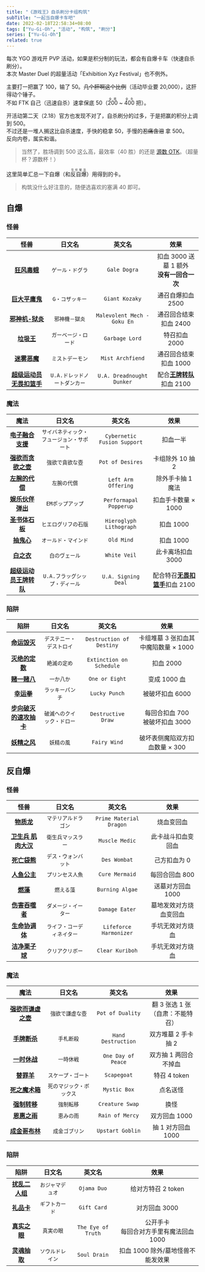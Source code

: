 ```yaml
---
title: "《游戏王》自杀刷分卡组构筑"
subTitle: "一起当自爆卡车吧"
date: 2022-02-18T22:58:34+08:00
tags: ["Yu-Gi-Oh", "活动", "构筑", "刷分"]
series: ["Yu-Gi-Oh"]
related: true
---
```


每次 YGO 游戏开 PVP 活动，如果是积分制的玩法，都会有自爆卡车（快速自杀刷分）。\
本次 Master Duel 的超量活动「Exhibition Xyz Festival」也不例外。

主要打一把赢了 100，输了 50。~~几个肝啊这个比例~~（活动毕业要 20,000），这肝得动个锤子。\
不如 FTK 自己（迅速自杀）速拿保底 50（<ruby><rb>200</rb><rp>（</rp><rt>全胜</rt><rp>）</rp></ruby> \~ <ruby><rb>400</rb><rp>（</rp><rt>全负</rt><rp>）</rp></ruby> 把）。

开活动第二天（2.18）官方也发现不对了，自杀刷分的过多，于是把赢的积分上调到 500。\
不过还是一堆人搁这比自杀速度，手快的稳拿 50，手慢的~~忍痛含泪~~ 拿 500。\
反向内卷，属实和谐。

> 当然了，胜场调到 500 这么高，最效率（40 胜）的还是 [源数 OTK](https://bbs.nga.cn/read.php?tid=30645552)。（超量杯？源数杯！）

这里简单汇总一下自爆（和<ruby><rb>反自爆</rb><rp>（</rp><rt>华佗整活</rt><rp>）</rp></ruby>）用得到的卡。

> 构筑没什么好注意的，随便选喜欢的塞满 40 即可。

## 自爆

### 怪兽

|                               怪兽                                |            日文名            |           英文名            |                               效果                                |
| :---------------------------------------------------------------: | :--------------------------: | :-------------------------: | :---------------------------------------------------------------: |
|       [**狂风毒蛾**](https://www.ygocdb.com/card/16229315)        |       `ゲール・ドグラ`       |        `Gale Dogra`         |           扣血 3000 送墓 1 额外<br/>**没有一回合一次**            |
|      [**巨大平庸鬼**](https://www.ygocdb.com/card/58185394)       |       `G・コザッキー`        |       `Giant Kozaky`        |                         通召自爆扣血 2500                         |
|      [**邪神机-狱炎**](https://www.ygocdb.com/card/31571902)      |        `邪神機－獄炎`        | `Malevolent Mech - Goku En` |                       通召回合结束扣血 2400                       |
|        [**垃圾王**](https://www.ygocdb.com/card/44682448)         |     `ガーベージ・ロード`     |       `Garbage Lord`        |                           特召扣血 2000                           |
|       [**迷雾恶魔**](https://www.ygocdb.com/card/28601770)        |       `ミストデーモン`       |      `Mist Archfiend`       |                       通召回合结束扣血 1000                       |
| [**超级运动员 无畏扣篮手**](https://www.ygocdb.com/card/71279983) | `U.A.ドレッドノートダンカー` |  `U.A. Dreadnought Dunker`  | 配合[**王牌转队**](https://www.ygocdb.com/card/43658697)扣血 2100 |

### 魔法

|                              魔法                              |                   日文名                   |           英文名            |                                  效果                                   |
| :------------------------------------------------------------: | :----------------------------------------: | :-------------------------: | :---------------------------------------------------------------------: |
|    [**电子融合支援**](https://www.ygocdb.com/card/58199906)    | `サイバネティック・フュージョン・サポート` | `Cybernetic Fusion Support` |                                扣血一半                                 |
|   [**强欲而贪欲之壶**](https://www.ygocdb.com/card/35261759)   |              `強欲で貪欲な壺`              |      `Pot of Desires`       |                            卡组除外 10 抽 2                             |
|     [**左腕的代偿**](https://www.ygocdb.com/card/86541496)     |                `左腕の代償`                |     `Left Arm Offering`     |                            除外手卡抽 1 魔法                            |
|    [**娱乐伙伴弹出**](https://www.ygocdb.com/card/11481610)    |              `EMポップアップ`              |   `Performapal Popperup`    |                           扣血手卡数量 × 1000                           |
|     [**圣书体石板**](https://www.ygocdb.com/card/10248192)     |            `ヒエログリフの石版`            |   `Hieroglyph Lithograph`   |                                扣血 1000                                |
|       [**抽鬼心**](https://www.ygocdb.com/card/54239282)       |            `オールド・マインド`            |         `Old Mind`          |                                扣血 1000                                |
|       [**白之衣**](https://www.ygocdb.com/card/49306994)       |               `白のヴェール`               |        `White Veil`         |                            此卡离场扣血 3000                            |
| [**超级运动员王牌转队**](https://www.ygocdb.com/card/43658697) |       `U.A.フラッグシップ・ディール`       |     `U.A. Signing Deal`     | 配合特召[**无畏扣篮手**](https://www.ygocdb.com/card/71279983)扣血 2100 |

### 陷阱

|                              陷阱                              |           日文名           |          英文名          |                 效果                 |
| :------------------------------------------------------------: | :------------------------: | :----------------------: | :----------------------------------: |
|      [**命运毁灭**](https://www.ygocdb.com/card/62980542)      |  `デステニー・デストロイ`  | `Destruction of Destiny` | 卡组堆墓 3 张扣血其中魔陷数量 × 1000 |
|     [**灭绝的定数**](https://www.ygocdb.com/card/95676943)     |        `絶滅の定め`        | `Extinction on Schedule` |              扣血 2000               |
|      [**赌一赌八**](https://www.ygocdb.com/card/74202664)      |         `一か八か`         |      `One or Eight`      |             变成 1000 血             |
|       [**幸运拳**](https://www.ygocdb.com/card/36378044)       |      `ラッキーパンチ`      |      `Lucky Punch`       |           被破坏扣血 6000            |
| [**步向破灭的速攻抽卡**](https://www.ygocdb.com/card/77859858) | `破滅へのクイック・ドロー` |    `Destructive Draw`    |  每回合扣血 700<br/>被破坏扣血 3000  |
|      [**妖精之风**](https://www.ygocdb.com/card/73507661)      |         `妖精の風`         |       `Fairy Wind`       |    破坏表侧魔陷双方扣血数量 × 300    |

## 反自爆

### 怪兽

|                            怪兽                            |           日文名           |         英文名          |          效果          |
| :--------------------------------------------------------: | :------------------------: | :---------------------: | :--------------------: |
|     [**物质龙**](https://www.ygocdb.com/card/12298909)     |    `マテリアルドラゴン`    | `Prime Material Dragon` |       烧血变回血       |
| [**卫生兵 肌肉大汉**](https://www.ygocdb.com/card/4848423) |     `衛生兵マッスラー`     |     `Muscle Medic`      |   此卡战斗扣血变回血   |
|    [**死亡袋熊**](https://www.ygocdb.com/card/9637706)     |    `デス・ウォンバット`    |      `Des Wombat`       |      己方扣血为 0      |
|    [**人鱼公主**](https://www.ygocdb.com/card/85802526)    |      `プリンセス人魚`      |     `Cure Mermaid`      |     每回合回血 800     |
|      [**燃藻**](https://www.ygocdb.com/card/41859700)      |         `燃える藻`         |     `Burning Algae`     |   送墓对方回血 1000    |
|   [**伤害吞噬者**](https://www.ygocdb.com/card/60741115)   |    `ダメージ・イーター`    |     `Damage Eater`      | 墓地发效对方烧血变回血 |
|   [**生命协调体**](https://www.ygocdb.com/card/76214441)   | `ライフ・コーディネイター` | `Lifeforce Harmonizer`  |    手坑无效对方烧血    |
|   [**洁净栗子球**](https://www.ygocdb.com/card/46613515)   |      `クリアクリボー`      |     `Clear Kuriboh`     |    手坑无效对方烧血    |

### 魔法

|                            魔法                            |          日文名          |       英文名       |                 效果                  |
| :--------------------------------------------------------: | :----------------------: | :----------------: | :-----------------------------------: |
| [**强欲而谦虚之壶**](https://www.ygocdb.com/card/98645731) |     `強欲で謙虚な壺`     |  `Pot of Duality`  | 翻 3 张选 1 张<br/>（自肃：不能特召） |
|    [**手牌断杀**](https://www.ygocdb.com/card/74519184)    |        `手札断殺`        | `Hand Destruction` |          双方堆墓 2 手卡抽 2          |
|    [**一时休战**](https://www.ygocdb.com/card/33782437)    |        `一時休戦`        | `One Day of Peace` |         双方抽 1 两回合不掉血         |
|     [**替罪羊**](https://www.ygocdb.com/card/73915051)     |    `スケープ・ゴート`    |    `Scapegoat`     |             特召 4 token              |
|   [**死之魔术箱**](https://www.ygocdb.com/card/25774450)   | `死のマジック・ボックス` |    `Mystic Box`    |               点名送怪                |
|    [**强制转移**](https://www.ygocdb.com/card/31036355)    |        `強制転移`        |  `Creature Swap`   |                 换怪                  |
|    [**恩惠之雨**](https://www.ygocdb.com/card/66719324)    |        `恵みの雨`        |  `Rain of Mercy`   |             双方回血 1000             |
|   [**成金哥布林**](https://www.ygocdb.com/card/70368879)   |      `成金ゴブリン`      |  `Upstart Goblin`  |          抽 1 对方回血 1000           |

### 陷阱

|                          陷阱                          |      日文名      |       英文名       |                    效果                    |
| :----------------------------------------------------: | :--------------: | :----------------: | :----------------------------------------: |
| [**扰乱二人组**](https://www.ygocdb.com/card/14470845) | `おジャマデュオ` |    `Ojama Duo`     |             给对方特召 2 token             |
|   [**礼品卡**](https://www.ygocdb.com/card/39526584)   |  `ギフトカード`  |    `Gift Card`     |               对方回血 3000                |
|  [**真实之眼**](https://www.ygocdb.com/card/34694160)  |    `真実の眼`    | `The Eye of Truth` | 公开手卡<br/>每回合对方手里有魔法回血 1000 |
|  [**灵魂抽取**](https://www.ygocdb.com/card/73599290)  | `ソウルドレイン` |    `Soul Drain`    |     扣血 1000 除外/墓地怪兽不能发效果      |
